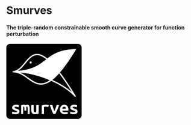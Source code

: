 # Smurves

#### The triple-random constrainable smooth curve generator for function perturbation
<img src="/logo.png" alt="logo" width="200px"/>
